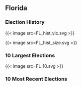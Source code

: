 ## Florida

### Election History
{{< image src=FL_hist_vic.svg >}}

{{< image src=FL_hist_size.svg >}}

### 10 Largest Elections
{{< image src=FL_10.svg >}}

### 10 Most Recent Elections

